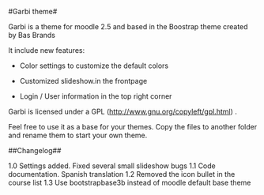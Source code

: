 #Garbi theme#

Garbi is a theme for moodle 2.5 and based in the Boostrap theme created by Bas Brands

It include new features:

- Color settings to customize the default colors

- Customized slideshow.in the frontpage

- Login / User information in the top right corner 





Garbi is licensed under a GPL (http://www.gnu.org/copyleft/gpl.html) .

Feel free to use it as a base for your themes. Copy the files to another folder and rename them to start your own theme. 



##Changelog##

1.0 Settings added. Fixed several small slideshow bugs
1.1 Code documentation. Spanish translation
1.2 Removed the icon bullet in the course list
1.3 Use bootstrapbase3b instead of moodle default base theme
